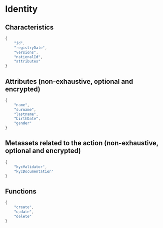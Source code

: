# Identity

## Characteristics

```javascript
{
    "id",
    "registryDate",
    "versions",
    "nationalId",
    "attributes"
}
```

## Attributes (non-exhaustive, optional and encrypted)

```javascript
{
    "name",
    "surname",
    "lastname",
    "birthDate",
    "gender"
}
```

## Metassets related to the action (non-exhaustive, optional and encrypted)

```javascript
{
    "kycValidator",
    "kycDocumentation"
}
```

## Functions

```javascript
{
    "create",
    "update",
    "delete"
}
```

